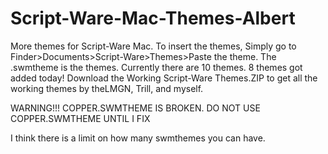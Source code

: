 # Script-Ware-Mac-Themes-Albert
More themes for Script-Ware Mac.
To insert the themes, Simply go to Finder>Documents>Script-Ware>Themes>Paste the theme.
The .swmtheme is the themes.
Currently there are 10 themes. 8 themes got added today! Download the Working Script-Ware Themes.ZIP to get all the working themes by theLMGN, Trill, and myself.

WARNING!!! COPPER.SWMTHEME IS BROKEN. DO NOT USE COPPER.SWMTHEME UNTIL I FIX

I think there is a limit on how many swmthemes you can have.
